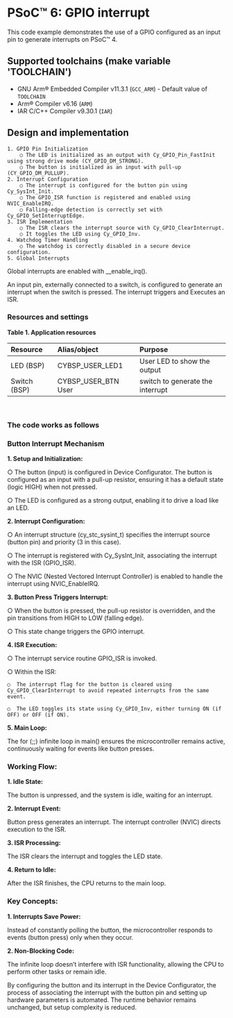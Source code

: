 # PSoC™ 6: GPIO interrupt

This code example demonstrates the use of a GPIO configured as an input pin to generate interrupts on PSoC™ 4.

## Supported toolchains (make variable 'TOOLCHAIN')

- GNU Arm&reg; Embedded Compiler v11.3.1 (`GCC_ARM`) - Default value of `TOOLCHAIN`
- Arm&reg; Compiler v6.16 (`ARM`)
- IAR C/C++ Compiler v9.30.1 (`IAR`)


## Design and implementation

	1. GPIO Pin Initialization
		○ The LED is initialized as an output with Cy_GPIO_Pin_FastInit using strong drive mode (CY_GPIO_DM_STRONG).
		○ The button is initialized as an input with pull-up (CY_GPIO_DM_PULLUP).
	2. Interrupt Configuration
		○ The interrupt is configured for the button pin using Cy_SysInt_Init.
		○ The GPIO_ISR function is registered and enabled using NVIC_EnableIRQ.
		○ Falling-edge detection is correctly set with Cy_GPIO_SetInterruptEdge.
	3. ISR Implementation
		○ The ISR clears the interrupt source with Cy_GPIO_ClearInterrupt.
		○ It toggles the LED using Cy_GPIO_Inv.
	4. Watchdog Timer Handling
		○ The watchdog is correctly disabled in a secure device configuration.
	5. Global Interrupts
Global interrupts are enabled with __enable_irq().

An input pin, externally connected to a switch, is configured to generate an interrupt when the switch is pressed. The interrupt triggers and Executes an ISR.
### Resources and settings

**Table 1. Application resources**
   
Resource	   |   Alias/object	   |   Purpose
 :-------- | :-------------    | :------------
LED (BSP)	|   CYBSP_USER_LED1  |	User LED to show the output
Switch (BSP)|	CYBSP_USER_BTN	User| switch to generate the interrupt


<br />

### The code works as follows

### Button Interrupt Mechanism
**1. Setup and Initialization:**

○ The button (input) is configured in Device Configurator. The button is configured as an input with a pull-up resistor, ensuring it has a default state (logic HIGH) when not pressed.

○ The LED is configured as a strong output, enabling it to drive a load like an LED.

**2. Interrupt Configuration:**

○  An interrupt structure (cy_stc_sysint_t) specifies the interrupt source (button pin) and priority (3 in this case).

○  The interrupt is registered with Cy_SysInt_Init, associating the interrupt with the ISR (GPIO_ISR).

○  The NVIC (Nested Vectored Interrupt Controller) is enabled to handle the interrupt using NVIC_EnableIRQ.

**3. Button Press Triggers Interrupt:**

○  When the button is pressed, the pull-up resistor is overridden, and the pin transitions from HIGH to LOW (falling edge).

○  This state change triggers the GPIO interrupt.

**4. ISR Execution:**

○  The interrupt service routine GPIO_ISR is invoked.

○  Within the ISR:

	○  The interrupt flag for the button is cleared using Cy_GPIO_ClearInterrupt to avoid repeated interrupts from the same event.

	○  The LED toggles its state using Cy_GPIO_Inv, either turning ON (if OFF) or OFF (if ON).

**5. Main Loop:**

The for (;;) infinite loop in main() ensures the microcontroller remains active, continuously waiting for events like button presses.

### Working Flow:
**1. Idle State:**

The button is unpressed, and the system is idle, waiting for an interrupt.

**2. Interrupt Event:**

Button press generates an interrupt. The interrupt controller (NVIC) directs execution to the ISR.

**3. ISR Processing:**

The ISR clears the interrupt and toggles the LED state.

**4. Return to Idle:**

After the ISR finishes, the CPU returns to the main loop.

### Key Concepts:
**1. Interrupts Save Power:**

Instead of constantly polling the button, the microcontroller responds to events (button press) only when they occur.

**2. Non-Blocking Code:**

The infinite loop doesn’t interfere with ISR functionality, allowing the CPU to perform other tasks or remain idle.

By configuring the button and its interrupt in the Device Configurator, the process of associating the interrupt with the button pin and setting up hardware parameters is automated. The runtime behavior remains unchanged, but setup complexity is reduced.
